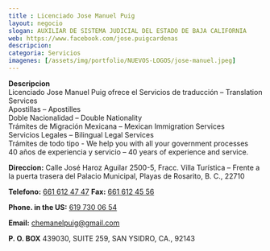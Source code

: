 ```yaml
---
title : Licenciado Jose Manuel Puig
layout: negocio
slogan: AUXILIAR DE SISTEMA JUDICIAL DEL ESTADO DE BAJA CALIFORNIA
web: https://www.facebook.com/jose.puigcardenas
descripcion: 
categoria: Servicios
imagenes: [/assets/img/portfolio/NUEVOS-LOGOS/jose-manuel.jpeg]
---
```

**Descripcion** 
<br>
Licenciado Jose Manuel Puig ofrece el Servicios de traducción – Translation Services
<br> 
Apostillas – Apostilles
<br>
Doble Nacionalidad – Double Nationality
<br>
Trámites de Migración Mexicana – Mexican Immigration Services
<br>
Servicios Legales – Bilingual Legal Services
<br>
Trámites de todo tipo -  We help you with all your government processes
<br>
40 años  de experiencia y servicio – 40 years of experience and service.

**Direccion:** Calle José Haroz Aguilar 2500-5, Fracc. Villa Turística – Frente a la puerta trasera del Palacio Municipal, Playas de Rosarito,  B. C., 22710

**Telefono:** <a href="tel:+526616124747">661 612 47 47</a> **Fax:** <a href="tel:+526616124556">661 612 45 56 </a> 

**Phone. in the US:** <a href="tel:6197300654">619 730 06 54 </a>

**Email:** <chemanelpuig@gmail.com>

**P. O. BOX** 439030, SUITE 259, SAN YSIDRO, CA., 92143   
